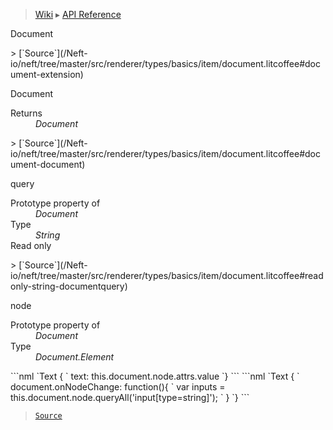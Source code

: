 > [Wiki](Home) ▸ [API Reference](API-Reference)

Document
<dl></dl>
> [`Source`](/Neft-io/neft/tree/master/src/renderer/types/basics/item/document.litcoffee#document-extension)

Document
<dl><dt>Returns</dt><dd><i>Document</i></dd></dl>
> [`Source`](/Neft-io/neft/tree/master/src/renderer/types/basics/item/document.litcoffee#document-document)

query
<dl><dt>Prototype property of</dt><dd><i>Document</i></dd><dt>Type</dt><dd><i>String</i></dd><dt>Read only</dt></dl>
> [`Source`](/Neft-io/neft/tree/master/src/renderer/types/basics/item/document.litcoffee#readonly-string-documentquery)

node
<dl><dt>Prototype property of</dt><dd><i>Document</i></dd><dt>Type</dt><dd><i>Document.Element</i></dd></dl>
```nml
`Text {
`  text: this.document.node.attrs.value
`}
```
```nml
`Text {
`   document.onNodeChange: function(){
`       var inputs = this.document.node.queryAll('input[type=string]');
`   }
`}
```

> [`Source`](/Neft-io/neft/tree/master/src/renderer/types/basics/item/document.litcoffee#documentelement-documentnode-signal-documentonnodechangedocumentelement-oldvalue)

